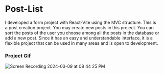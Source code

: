 <h1>Post-List</h1>


<p>
  I developed a form project with React-Vite using the MVC structure.
This is a post creation project. You may create new posts in this project. You can sort the posts of the user you choose among all the posts in the database or add a new post.
Since it has an easy and understandable interface, it is a flexible project that can be used in many areas and is open to development.</p>

<h3>Project Gif</h3>

![Screen Recording 2024-03-09 at 08 44 25 PM](https://github.com/nazanyilmaz/Post-List/assets/147782488/0c901213-aa26-4fd8-9ad7-4b7ea6bca063)
